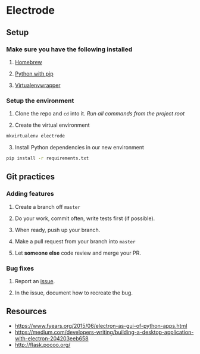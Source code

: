 # Electrode
## Setup
### Make sure you have the following installed

1. [Homebrew](http://brew.sh/)

2. [Python with pip](http://stackoverflow.com/a/17271838)

3. [Virtualenvwrapper](https://virtualenvwrapper.readthedocs.org/en/latest/)

### Setup the environment
1. Clone the repo and `cd` into it. *Run all commands from the project root*

2. Create the virtual environment
```Bash
mkvirtualenv electrode
```
3. Install Python dependencies in our new environment
```Bash
pip install -r requirements.txt
```

## Git practices
### Adding features

1. Create a branch off `master`

2. Do your work, commit often, write tests first (if possible).

3. When ready, push up your branch.  

4. Make a pull request from your branch into `master`

5. Let **someone else** code review and merge your PR.

### Bug fixes

1. Report an [issue](https://guides.github.com/features/issues/).

2. In the issue, document how to recreate the bug.

## Resources
- https://www.fyears.org/2015/06/electron-as-gui-of-python-apps.html
- https://medium.com/developers-writing/building-a-desktop-application-with-electron-204203eeb658
- http://flask.pocoo.org/
